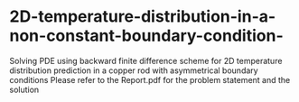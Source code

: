 # 2D-temperature-distribution-in-a-non-constant-boundary-condition-
Solving PDE using backward finite difference scheme for 2D temperature distribution prediction in a copper rod with asymmetrical boundary conditions
Please refer to the Report.pdf for the problem statement and the solution
